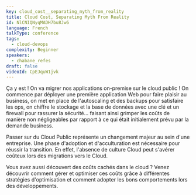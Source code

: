 ```yaml
---
key: cloud_cost__separating_myth_from_reality
title: Cloud Cost, Separating Myth From Reality
id: NlCNIQNyqMADH7bu8Jw6
language: French
talkType: conference
tags:
  - cloud-devops
complexity: Beginner
speakers:
  - chabane_refes
draft: false
videoId: CpEJquW1jvk
---
```


Ça y est ! On va migrer nos applications on-premise sur le cloud public ! On commence par déployer une première application Web pour faire plaisir au business, on met en place de l'autoscaling et des backups pour satisfaire les ops, on chiffre le stockage et la base de données avec une clé et un firewall pour rassurer la sécurité... faisant ainsi grimper les coûts de manière non négligeables par rapport à ce qui était initialement prévu par la demande business.

Passer sur du Cloud Public représente un changement majeur au sein d'une entreprise. Une phase d'adoption et d'acculturation est nécessaire pour réussir la transition. En effet, l'absence de culture Cloud peut s'avérer coûteux lors des migrations vers le Cloud.

Vous avez aussi découvert des coûts cachés dans le cloud ? Venez découvrir comment gérer et optimiser ces coûts grâce à différentes stratégies d'optimisation et comment adopter les bons comportements lors des développements.
